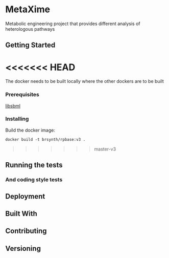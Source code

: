 # MetaXime

Metabolic engineering project that provides different analysis of heterologous pathways

## Getting Started

<<<<<<< HEAD
=======
The docker needs to be built locally where the other dockers are to be built 

### Prerequisites

[libsbml](http://sbml.org/Software/libSBML)

### Installing

Build the docker image:

```
docker build -t brsynth/rpbase:v3 .
```

>>>>>>> master-v3
## Running the tests

### And coding style tests

## Deployment

## Built With

## Contributing

## Versioning

